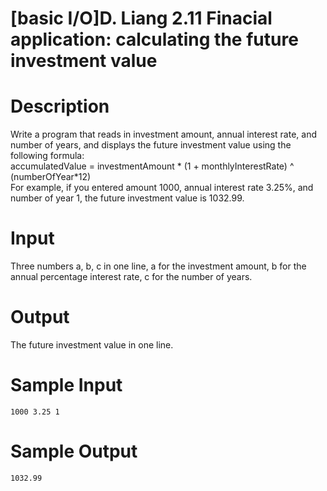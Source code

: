 # [basic I/O]D. Liang 2.11 Finacial application: calculating the future investment value

# Description
Write a program that reads in investment amount, annual interest rate, and number of years, 
and displays the future investment value using the following formula:</br>
accumulatedValue =  investmentAmount * (1 + monthlyInterestRate) ^ (numberOfYear*12)</br>
For example, if you entered amount 1000, annual interest rate 3.25%, and number of year 1, the future investment value is 1032.99.
# Input
Three numbers a, b, c in one line, a for the investment amount, b for the annual percentage interest rate, c for the number of years.
# Output
The future investment value in one line.
# Sample Input
```
1000 3.25 1
```
# Sample Output
```
1032.99
```
